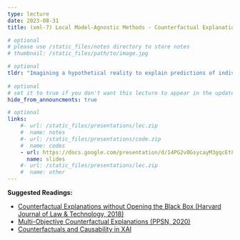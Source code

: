 ```yaml
---
type: lecture
date: 2023-08-31
title: (xml-7) Local Model-Agnostic Methods - Counterfactual Explanations.

# optional
# please use /static_files/notes directory to store notes
# thumbnail: /static_files/path/to/image.jpg

# optional
tldr: "Imagining a hypothetical reality to explain predictions of individual instances"
  
# optional
# set it to true if you don't want this lecture to appear in the updates section
hide_from_announcments: true

# optional
links: 
    #- url: /static_files/presentations/lec.zip
    #  name: notes
    #- url: /static_files/presentations/code.zip
    #  name: codes
    - url: https://docs.google.com/presentation/d/14PG2v0GsycayM3gqcEt8yehQco114KDmqzxFovREMtQ/edit?usp=sharing
      name: slides
    #- url: /static_files/presentations/lec.zip
    #  name: other
---
```


**Suggested Readings:**
- [Counterfactual Explanations without Opening the Black Box (Harvard Journal of Law & Technology, 2018)](https://arxiv.org/abs/1711.00399)
- [Multi-Objective Counterfactual Explanations (PPSN, 2020)](https://arxiv.org/abs/2004.11165)
- [Counterfactuals and Causability in XAI](https://arxiv.org/pdf/2103.04244.pdf)
